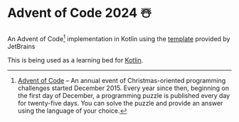 # Advent of Code 2024 ☃️

An Advent of Code[^aoc] implementation in Kotlin using the [template][template] provided by JetBrains

This is being used as a learning bed for [Kotlin][docs].

[^aoc]:
    [Advent of Code][aoc] – An annual event of Christmas-oriented programming challenges started December 2015.
    Every year since then, beginning on the first day of December, a programming puzzle is published every day for twenty-five days.
    You can solve the puzzle and provide an answer using the language of your choice.

[aoc]: https://adventofcode.com
[docs]: https://kotlinlang.org/docs/home.html
[template]: https://github.com/kotlin-hands-on/advent-of-code-kotlin-template
